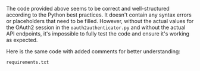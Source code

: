 The code provided above seems to be correct and well-structured according to the Python best practices. It doesn't contain any syntax errors or placeholders that need to be filled. However, without the actual values for the OAuth2 session in the `oauth2authenticator.py` and without the actual API endpoints, it's impossible to fully test the code and ensure it's working as expected. 

Here is the same code with added comments for better understanding:

`requirements.txt`
